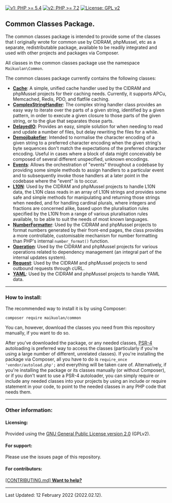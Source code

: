 [![v1: PHP >= 5.4](https://img.shields.io/badge/v1-PHP%20%3E%3D%205.4-8892bf.svg)](https://maikuolan.github.io/Compatibility-Charts/)
[![v2: PHP >= 7.2](https://img.shields.io/badge/v2-PHP%20%3E%3D%207.2-8892bf.svg)](https://maikuolan.github.io/Compatibility-Charts/)
[![License: GPL v2](https://img.shields.io/badge/License-GPL%20v2-blue.svg)](https://www.gnu.org/licenses/old-licenses/gpl-2.0.en.html)

## Common Classes Package.

The common classes package is intended to provide some of the classes that I originally wrote for common use by CIDRAM, phpMussel, etc as a separate, redistributable package, available to be readily integrated and used with other projects and packages via Composer.

All classes in the common classes package use the namespace `Maikuolan\Common`.

The common classes package currently contains the following classes:
- **[Cache](https://github.com/Maikuolan/Common/blob/v1/_docs/Cache.md)**: A simple, unified cache handler used by the CIDRAM and phpMussel projects for their caching needs. Currently, it supports APCu, Memcached, Redis, PDO, and flatfile caching.
- **[ComplexStringHandler](https://github.com/Maikuolan/Common/blob/v1/_docs/ComplexStringHandler.md)**: The complex string handler class provides an easy way to iterate over the parts of a given string, identified by a given pattern, in order to execute a given closure to those parts of the given string, or to the glue that separates those parts.
- **[DelayedIO](https://github.com/Maikuolan/Common/blob/v1/_docs/DelayedIO.md)**: Provides an easy, simple solution for when needing to read and update a number of files, but delay rewriting the files for a while.
- **[Demojibakefier](https://github.com/Maikuolan/Common/blob/v1/_docs/Demojibakefier.md)**: Intended to normalise the character encoding of a given string to a preferred character encoding when the given string's byte sequences don't match the expectations of the preferred character encoding. Useful in cases where a block of data might conceivably be composed of several different unspecified, unknown encodings.
- **[Events](https://github.com/Maikuolan/Common/blob/v1/_docs/Events.md)**: Allows the orchestration of "events" throughout a codebase by providing some simple methods to assign handlers to a particular event and to subsequently invoke those handlers at a later point in the codebase where the "event" is to occur.
- **[L10N](https://github.com/Maikuolan/Common/blob/v1/_docs/L10N.md)**: Used by the CIDRAM and phpMussel projects to handle L10N data, the L10N class reads in an array of L10N strings and provides some safe and simple methods for manipulating and returning those strings when needed, and for handling cardinal plurals, where integers and fractions are concerned alike, based upon the pluralisation rules specified by the L10N from a range of various pluralisation rules available, to be able to suit the needs of most known languages.
- **[NumberFormatter](https://github.com/Maikuolan/Common/blob/v1/_docs/NumberFormatter.md)**: Used by the CIDRAM and phpMussel projects to format numbers generated by their front-end pages, the class provides a more controllable, customisable mechanism for number formatting than PHP's internal `number_format()` function.
- **[Operation](https://github.com/Maikuolan/Common/blob/v1/_docs/Operation.md)**: Used by the CIDRAM and phpMussel projects for various operations related to dependency management (an integral part of the internal updates system).
- **[Request](https://github.com/Maikuolan/Common/blob/v1/_docs/Request.md)**: Used by the CIDRAM and phpMussel projects to send outbound requests through cURL.
- **[YAML](https://github.com/Maikuolan/Common/blob/v1/_docs/YAML.md)**: Used by the CIDRAM and phpMussel projects to handle YAML data.

---


### How to install:

The recommended way to install it is by using Composer:

`composer require maikuolan/common`

You can, however, download the classes you need from this repository manually, if you want to do so.

After you've downloaded the package, or any needed classes, [PSR-4](https://www.php-fig.org/psr/psr-4/) autoloading is preferred way to access the classes (particularly if you're using a large number of different, unrelated classes). If you're installing the package via Composer, all you have to do is `require_once 'vendor/autoload.php';` and everything will be taken care of. Alternatively, if you're installing the package or its classes manually (or without Composer), or if you don't want to use a PSR-4 autoloader, you can simply require or include any needed classes into your projects by using an include or require statement in your code, to point to the needed classes in any PHP code that needs them.

---


### Other information:

#### Licensing:
Provided using the [GNU General Public License version 2.0](https://github.com/Maikuolan/Common/blob/v1/LICENSE.txt) (GPLv2).

#### For support:
Please use the issues page of this repository.

#### For contributors:
[\[CONTRIBUTING.md\] **Want to help?**](https://github.com/Maikuolan/Common/blob/v1/CONTRIBUTING.md)

---


Last Updated: 12 February 2022 (2022.02.12).
